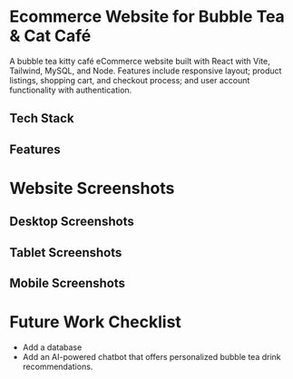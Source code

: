 # Ecommerce Website for Bubble Tea & Cat Café
A bubble tea kitty café eCommerce website built with React with Vite, Tailwind, MySQL, and Node. Features include responsive layout; product listings, shopping cart, and checkout process; and user account functionality with authentication. 

## Tech Stack

## Features

# Website Screenshots
## Desktop Screenshots

## Tablet Screenshots

## Mobile Screenshots

# Future Work Checklist
- Add a database
- Add an AI-powered chatbot that offers personalized bubble tea drink recommendations.
